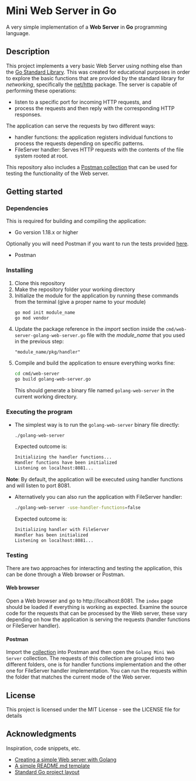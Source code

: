 # Mini Web Server in Go

A very simple implementation of a **Web Server** in **Go** programming language.

## Description

This project implements a very basic Web Server using nothing else than the [Go Standard Library](https://pkg.go.dev/std). This was created for educational purposes in order to explore the basic functions that are provided by the standard library for *networking*, specifically the [net/http](https://pkg.go.dev/net/http@go1.19.5#pkg-overview) package. The server is capable of performing these operations: 
* listen to a specific port for incoming HTTP requests, and 
* process the requests and then reply with the corresponding HTTP responses.

The application can serve the requests by two different ways:
* handler functions: the application registers individual functions to process the requests depending on specific patterns.
* FileServer handler: Serves HTTP requests with the contents of the file system rooted at root.

This repository also includes a [Postman collection](/tests/golang-mini-web-server.postman_collection.json) that can be used for testing the functionality of the Web server.

## Getting started

### Dependencies

This is required for building and compiling the application:
* Go version 1.18.x or higher

Optionally you will need Postman if you want to run the tests provided [here](/tests/golang-mini-web-server.postman_collection.json).
* Postman

### Installing

1. Clone this repository
2. Make the repository folder your working directory
3. Initialize the module for the application by running these commands from the terminal (give a proper name to your module)
    ```bash
    go mod init module_name
    go mod vendor
    ```
4. Update the package reference in the *import* section inside the `cmd/web-server-golang-web-server.go` file with the *module_name* that you used in the previous step:
    ```golang
    "module_name/pkg/handler"
    ```
5. Compile and build the application to ensure everything works fine:
    ```bash
    cd cmd/web-server
    go build golang-web-server.go
    ```
    This should generate a binary file named `golang-web-server` in the current working directory.

### Executing the program

* The simplest way is to run the `golang-web-server` binary file directly:
    ```bash
    ./golang-web-server
    ```
    Expected outcome is:
    ```bash
    Initializing the handler functions...
    Handler functions have been initialized
    Listening on localhost:8081...
    ```
**Note**: By default, the application will be executed using handler functions and will listen to port 8081.

* Alternatively you can also run the application with FileServer handler:
    ```bash
    ./golang-web-server -use-handler-functions=false
    ```
    Expected outcome is:
    ```bash
    Initializing handler with FileServer
    Handler has been initialized
    Listening on localhost:8081...
    ```

### Testing

There are two approaches for interacting and testing the application, this can be done through a Web browser or Postman.

#### Web browser

Open a Web browser and go to http://localhost:8081. The `index` page should be loaded if everything is working as expected. Examine the source code for the requests that can be processed by the Web server, these vary depending on how the application is serving the requests (handler functions or FileServer handler).

#### Postman

Import the [collection](./tests/golang-mini-web-server.postman_collection.json) into Postman and then open the `Golang Mini Web Server` collection. The requests of this collection are grouped into two different folders, one is for handler functions implementation and the other one for FileServer handler implementation. You can run the requests within the folder that matches the current mode of the Web server.

## License
This project is licensed under the MIT License - see the LICENSE file for details

## Acknowledgments
Inspiration, code snippets, etc.

* [Creating a simple Web server with Golang](https://tutorialedge.net/golang/creating-simple-web-server-with-golang/)
* [A simple README.md template](https://gist.github.com/DomPizzie/7a5ff55ffa9081f2de27c315f5018afc)
* [Standard Go project layout](https://github.com/golang-standards/project-layout)
